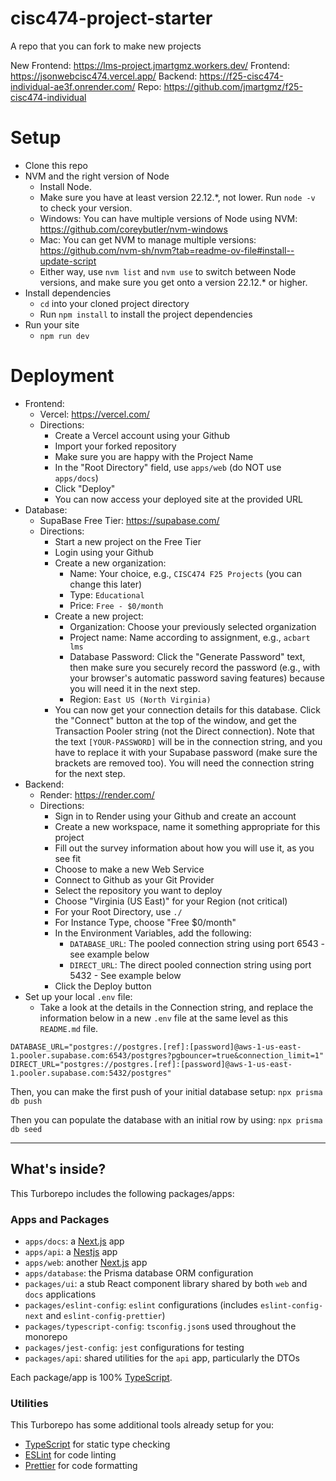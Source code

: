 # cisc474-project-starter

A repo that you can fork to make new projects

New Frontend: https://lms-project.jmartgmz.workers.dev/
Frontend: https://jsonwebcisc474.vercel.app/
Backend: https://f25-cisc474-individual-ae3f.onrender.com/
Repo: https://github.com/jmartgmz/f25-cisc474-individual

# Setup

- Clone this repo
- NVM and the right version of Node
  - Install Node.
  - Make sure you have at least version 22.12.\*, not lower. Run `node -v` to check your version.
  - Windows: You can have multiple versions of Node using NVM: <https://github.com/coreybutler/nvm-windows>
  - Mac: You can get NVM to manage multiple versions: https://github.com/nvm-sh/nvm?tab=readme-ov-file#install--update-script
  - Either way, use `nvm list` and `nvm use` to switch between Node versions, and make sure you get onto a version 22.12.\* or higher.
- Install dependencies
  - `cd` into your cloned project directory
  - Run `npm install` to install the project dependencies
- Run your site
  - `npm run dev`
  
# Deployment

- Frontend:
  - Vercel: https://vercel.com/
  - Directions:
    - Create a Vercel account using your Github
    - Import your forked repository
    - Make sure you are happy with the Project Name
    - In the "Root Directory" field, use `apps/web` (do NOT use `apps/docs`)
    - Click "Deploy"
    - You can now access your deployed site at the provided URL
- Database:
  - SupaBase Free Tier: https://supabase.com/
  - Directions:
    - Start a new project on the Free Tier
    - Login using your Github
    - Create a new organization:
      - Name: Your choice, e.g., `CISC474 F25 Projects` (you can change this later)
      - Type: `Educational`
      - Price: `Free - $0/month`
    - Create a new project:
      - Organization: Choose your previously selected organization
      - Project name: Name according to assignment, e.g., `acbart lms`
      - Database Password: Click the "Generate Password" text, then make sure you securely record the password (e.g., with your browser's automatic password saving features) because you will need it in the next step.
      - Region: `East US (North Virginia)`
    - You can now get your connection details for this database. Click the "Connect" button at the top of the window, and get the Transaction Pooler string (not the Direct connection). Note that the text `[YOUR-PASSWORD]` will be in the connection string, and you have to replace it with your Supabase password (make sure the brackets are removed too). You will need the connection string for the next step.
- Backend:
  - Render: https://render.com/
  - Directions:
    - Sign in to Render using your Github and create an account
    - Create a new workspace, name it something appropriate for this project
    - Fill out the survey information about how you will use it, as you see fit
    - Choose to make a new Web Service
    - Connect to Github as your Git Provider
    - Select the repository you want to deploy
    - Choose "Virginia (US East)" for your Region (not critical)
    - For your Root Directory, use `./`
    - For Instance Type, choose "Free $0/month"
    - In the Environment Variables, add the following:
      - `DATABASE_URL`: The pooled connection string using port 6543 - see example below
      - `DIRECT_URL`: The direct pooled connection string using port 5432 - See example below
    - Click the Deploy button
- Set up your local `.env` file:
  - Take a look at the details in the Connection string, and replace the information below in a new `.env` file at the same level as this `README.md` file.

```
DATABASE_URL="postgres://postgres.[ref]:[password]@aws-1-us-east-1.pooler.supabase.com:6543/postgres?pgbouncer=true&connection_limit=1"
DIRECT_URL="postgres://postgres.[ref]:[password]@aws-1-us-east-1.pooler.supabase.com:5432/postgres"
```

Then, you can make the first push of your initial database setup: `npx prisma db push`

Then you can populate the database with an initial row by using: `npx prisma db seed`

---

## What's inside?

This Turborepo includes the following packages/apps:

### Apps and Packages

- `apps/docs`: a [Next.js](https://nextjs.org/) app
- `apps/api`: a [Nestjs](https://nodejs.org/) app
- `apps/web`: another [Next.js](https://nextjs.org/) app
- `apps/database`: the Prisma database ORM configuration
- `packages/ui`: a stub React component library shared by both `web` and `docs` applications
- `packages/eslint-config`: `eslint` configurations (includes `eslint-config-next` and `eslint-config-prettier`)
- `packages/typescript-config`: `tsconfig.json`s used throughout the monorepo
- `packages/jest-config`: `jest` configurations for testing
- `packages/api`: shared utilities for the `api` app, particularly the DTOs

Each package/app is 100% [TypeScript](https://www.typescriptlang.org/).

### Utilities

This Turborepo has some additional tools already setup for you:

- [TypeScript](https://www.typescriptlang.org/) for static type checking
- [ESLint](https://eslint.org/) for code linting
- [Prettier](https://prettier.io) for code formatting

